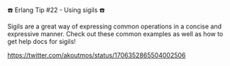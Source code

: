 ☎️ Erlang Tip #22 - Using sigils ☎️

Sigils are a great way of expressing common operations in a concise and expressive manner. Check out these common examples as well as how to get help docs for sigils!


https://twitter.com/akoutmos/status/1706352865504002506